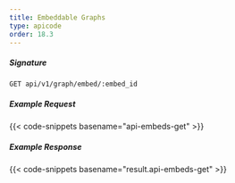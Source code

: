 ```yaml
---
title: Embeddable Graphs
type: apicode
order: 18.3
---
```


##### Signature
`GET api/v1/graph/embed/:embed_id`
##### Example Request
{{< code-snippets basename="api-embeds-get" >}}
##### Example Response
{{< code-snippets basename="result.api-embeds-get" >}}
